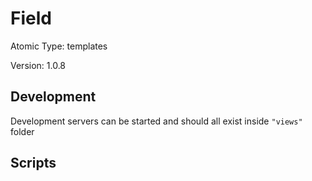 # Field

Atomic Type: templates

Version: 1.0.8

## Development

Development servers can be started and should all exist inside `"views"` folder

## Scripts
